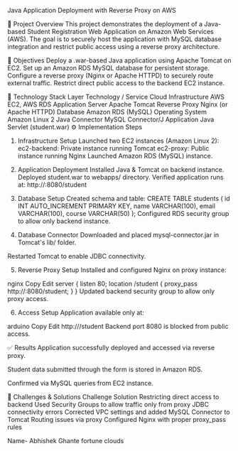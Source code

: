 Java Application Deployment with Reverse Proxy on AWS



📌 Project Overview
This project demonstrates the deployment of a Java-based Student Registration Web Application on Amazon Web Services (AWS). The goal is to securely host the application with MySQL database integration and restrict public access using a reverse proxy architecture.


🎯 Objectives
Deploy a .war-based Java application using Apache Tomcat on EC2.
Set up an Amazon RDS MySQL database for persistent storage.
Configure a reverse proxy (Nginx or Apache HTTPD) to securely route external traffic.
Restrict direct public access to the backend EC2 instance.



🧰 Technology Stack
Layer	Technology / Service
Cloud Infrastructure	AWS EC2, AWS RDS
Application Server	Apache Tomcat
Reverse Proxy	Nginx (or Apache HTTPD)
Database	Amazon RDS (MySQL)
Operating System	Amazon Linux 2
Java Connector	MySQL Connector/J
Application	Java Servlet (student.war)
⚙ Implementation Steps
1. Infrastructure Setup
Launched two EC2 instances (Amazon Linux 2):
ec2-backend: Private instance running Tomcat
ec2-proxy: Public instance running Nginx
Launched Amazon RDS (MySQL) instance.
2. Application Deployment
Installed Java & Tomcat on backend instance.
Deployed student.war to webapps/ directory.
Verified application runs at: http://<private-ip>:8080/student
3. Database Setup
Created schema and table:
CREATE TABLE students (
  id INT AUTO_INCREMENT PRIMARY KEY,
  name VARCHAR(100),
  email VARCHAR(100),
  course VARCHAR(50)
);
Configured RDS security group to allow only backend instance.

4. Database Connector
Downloaded and placed mysql-connector.jar in Tomcat's lib/ folder.

Restarted Tomcat to enable JDBC connectivity.

5. Reverse Proxy Setup
Installed and configured Nginx on proxy instance:

nginx
Copy
Edit
server {
    listen 80;
    location /student {
        proxy_pass http://<backend-private-ip>:8080/student;
    }
}
Updated backend security group to allow only proxy access.

6. Access Setup
Application available only at:

arduino
Copy
Edit
http://<Proxy-EC2-Public-IP>/student
Backend port 8080 is blocked from public access.



✅ Results
Application successfully deployed and accessed via reverse proxy.

Student data submitted through the form is stored in Amazon RDS.

Confirmed via MySQL queries from EC2 instance.



📌 Challenges & Solutions
Challenge	Solution
Restricting direct access to backend	Used Security Groups to allow traffic only from proxy
JDBC connectivity errors	Corrected VPC settings and added MySQL Connector to Tomcat
Routing issues via proxy	Configured Nginx with proper proxy_pass rules


Name- Abhishek Ghante
fortune clouds

